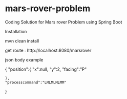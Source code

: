# mars-rover-problem


Coding Solution for Mars rover Problem using Spring Boot 

Installation

 mvn clean install 

get route : http://localhost:8080/marsrover

json body example 

{
	"position":{
		"x":null,
		"y":2,
		"facing":"P"
		
	},
	"processcommand":"LMLMLMLMM"
	
}
